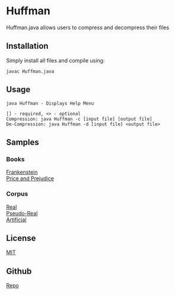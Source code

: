 # Huffman

Huffman.java allows users to compress and decompress their files

## Installation

Simply install all files and compile using:

```
javac Huffman.java
```

## Usage

```
java Huffman - Displays Help Menu

[] - required, <> - optional
Compression: java Huffman -c [input file] [output file]
De-Compression: java Huffman -d [input file] <output file>
```

## Samples
### Books
[Frankenstein](http://www.gutenberg.org/files/84/84-0.txt)  
[Price and Prejudice](http://www.gutenberg.org/files/1342/1342-0.txt)  

### Corpus
[Real](http://pizzachili.dcc.uchile.cl/repcorpus/real/Escherichia_Coli.7z)  
[Pseudo-Real](http://pizzachili.dcc.uchile.cl/repcorpus/pseudo-real/english.001.2.7z)  
[Artificial](http://pizzachili.dcc.uchile.cl/repcorpus/artificial/fib41.7z)  


## License
[MIT](https://choosealicense.com/licenses/mit/)

## Github
[Repo](https://github.com/YoussefElshemi/Huffman)
